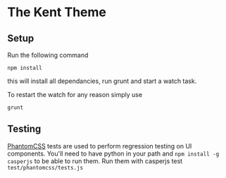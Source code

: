 # The Kent Theme

## Setup

Run the following command
```
npm install
```
this will install all dependancies, run grunt and start a watch task.

To restart the watch for any reason simply use
```
grunt
```

## Testing

[PhantomCSS](https://github.com/Huddle/PhantomCSS) tests are used to perform regression testing on UI components. You'll need to have python in your path and ```npm install -g casperjs``` to be able to run them. Run them with casperjs test ```test/phantomcss/tests.js```